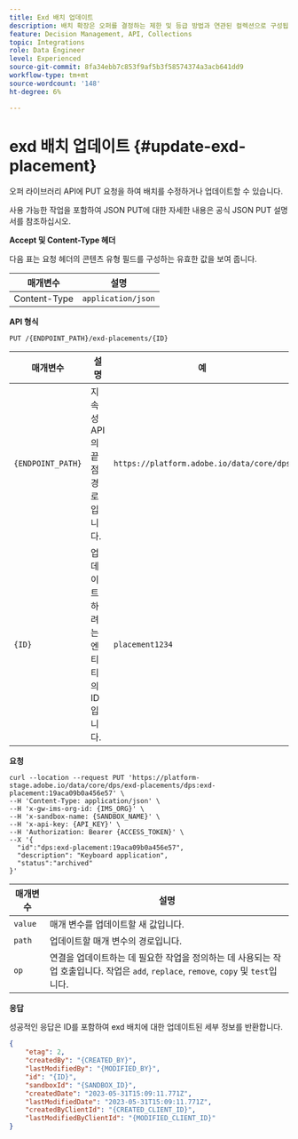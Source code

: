```yaml
---
title: Exd 배치 업데이트
description: 배치 확장은 오퍼를 결정하는 제한 및 등급 방법과 연관된 컬렉션으로 구성됩니다.
feature: Decision Management, API, Collections
topic: Integrations
role: Data Engineer
level: Experienced
source-git-commit: 8fa34ebb7c853f9af5b3f58574374a3acb641dd9
workflow-type: tm+mt
source-wordcount: '148'
ht-degree: 6%

---
```


# exd 배치 업데이트 {#update-exd-placement}

오퍼 라이브러리 API에 PUT 요청을 하여 배치를 수정하거나 업데이트할 수 있습니다.

사용 가능한 작업을 포함하여 JSON PUT에 대한 자세한 내용은 공식 JSON PUT 설명서를 참조하십시오.

**Accept 및 Content-Type 헤더**

다음 표는 요청 헤더의 콘텐츠 유형 필드를 구성하는 유효한 값을 보여 줍니다.

| 매개변수 | 설명 |
| --------- | ----------- |
| Content-Type | `application/json` |

**API 형식**

```http
PUT /{ENDPOINT_PATH}/exd-placements/{ID}
```

| 매개변수 | 설명 | 예 |
| --------- | ----------- | ------- |
| `{ENDPOINT_PATH}` | 지속성 API의 끝점 경로입니다. | `https://platform.adobe.io/data/core/dps` |
| `{ID}` | 업데이트하려는 엔티티의 ID입니다. | `placement1234` |

**요청**

```shell
curl --location --request PUT 'https://platform-stage.adobe.io/data/core/dps/exd-placements/dps:exd-placement:19aca09b0a456e57' \
--H 'Content-Type: application/json' \
--H 'x-gw-ims-org-id: {IMS_ORG}' \
--H 'x-sandbox-name: {SANDBOX_NAME}' \
--H 'x-api-key: {API_KEY}' \
--H 'Authorization: Bearer {ACCESS_TOKEN}' \
--X '{
  "id":"dps:exd-placement:19aca09b0a456e57",
  "description": "Keyboard application",
  "status":"archived"
}'
```

| 매개변수 | 설명 |
| --------- | ----------- |
| `value` | 매개 변수를 업데이트할 새 값입니다. |
| `path` | 업데이트할 매개 변수의 경로입니다. |
| `op` | 연결을 업데이트하는 데 필요한 작업을 정의하는 데 사용되는 작업 호출입니다. 작업은 `add`, `replace`, `remove`, `copy` 및 `test`입니다. |

**응답**

성공적인 응답은 ID를 포함하여 exd 배치에 대한 업데이트된 세부 정보를 반환합니다.

```json
{
    "etag": 2,
    "createdBy": "{CREATED_BY}",
    "lastModifiedBy": "{MODIFIED_BY}",
    "id": "{ID}",
    "sandboxId": "{SANDBOX_ID}",
    "createdDate": "2023-05-31T15:09:11.771Z",
    "lastModifiedDate": "2023-05-31T15:09:11.771Z",
    "createdByClientId": "{CREATED_CLIENT_ID}",
    "lastModifiedByClientId": "{MODIFIED_CLIENT_ID}"
}
```

